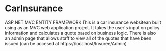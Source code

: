 # CarInsurance
ASP.NET MVC ENTITY FRAMEWORK 
This is a car insurance websitean built using as an MVC web application project. 
It takes the user's input on policy information and calculates a quote based on business logic. 
There is also an admin page that allows staff to view all of the quotes that have been issued 
(can be accesed at https://localhost/Insuree/Admin)
